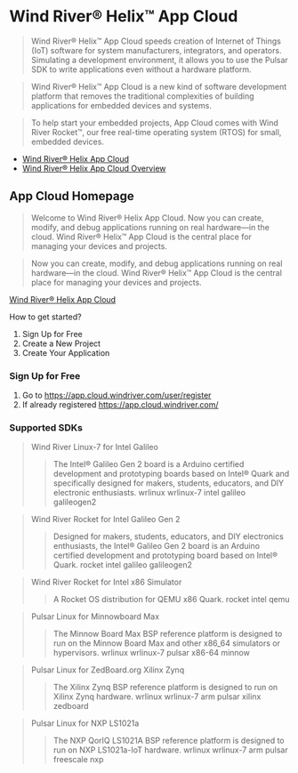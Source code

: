 Wind River® Helix™ App Cloud
==

> Wind River® Helix™ App Cloud speeds creation of Internet of Things (IoT) software for system manufacturers, integrators, and operators. Simulating a development environment, it allows you to use the Pulsar SDK to write applications even without a hardware platform.

> Wind River® Helix™ App Cloud is a new kind of software development platform that removes the traditional complexities of building applications for embedded devices and systems.

> To help start your embedded projects, App Cloud comes with Wind River Rocket™, our free real-time operating system (RTOS) for small, embedded devices.

- [Wind River® Helix App Cloud](http://www.windriver.com/products/helix/app-cloud/)
- [Wind River® Helix App Cloud Overview](http://www.windriver.com/products/product-overviews/wr-app-cloud_overview.pdf)

## App Cloud Homepage

>  Welcome to Wind River® Helix App Cloud. Now you can create, modify, and debug applications running on real hardware—in the cloud. Wind River® Helix™ App Cloud is the central place for managing your devices and projects.

> Now you can create, modify, and debug applications running on real hardware—in the cloud. Wind River® Helix™ App Cloud is the central place for managing your devices and projects.

[Wind River® Helix App Cloud](https://app.cloud.windriver.com/#/home)

How to get started?

1. Sign Up for Free
2. Create a New Project
3. Create Your Application

### Sign Up for Free

1. Go to https://app.cloud.windriver.com/user/register
2. If already registered https://app.cloud.windriver.com/

### Supported SDKs

> Wind River Linux-7 for Intel Galileo
> > The Intel® Galileo Gen 2 board is a Arduino certified development and prototyping boards based on Intel® Quark and specifically designed for makers, students, educators, and DIY electronic enthusiasts. 
> > wrlinux wrlinux-7 intel galileo galileogen2

> Wind River Rocket for Intel Galileo Gen 2
> > Designed for makers, students, educators, and DIY electronics enthusiasts, the Intel® Galileo Gen 2 board is an Arduino certified development and prototyping board based on Intel® Quark.
> > rocket intel galileo galileogen2
 
> Wind River Rocket for Intel x86 Simulator
> > A Rocket OS distribution for QEMU x86 Quark.
> > rocket intel qemu

> Pulsar Linux for Minnowboard Max
> > The Minnow Board Max BSP reference platform is designed to run on the Minnow Board Max and other x86_64 simulators or hypervisors.
> > wrlinux wrlinux-7 pulsar x86-64 minnow

> Pulsar Linux for ZedBoard.org Xilinx Zynq
> > The Xilinx Zynq BSP reference platform is designed to run on Xilinx Zynq hardware.
> > wrlinux wrlinux-7 arm pulsar xilinx zedboard

> Pulsar Linux for NXP LS1021a
> > The NXP QorIQ LS1021A BSP reference platform is designed to run on NXP LS1021a-IoT hardware.
> > wrlinux wrlinux-7 arm pulsar freescale nxp

